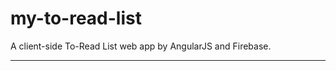 my-to-read-list
===============

A client-side To-Read List web app by AngularJS and Firebase.

-----


